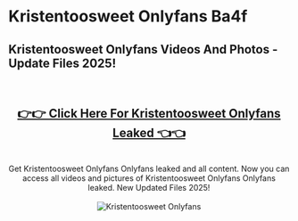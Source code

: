 # Kristentoosweet Onlyfans Ba4f

<h2>Kristentoosweet Onlyfans Videos And Photos - Update Files 2025!</h2>
<br>
<div align="center">
<h2><a href="https://213.232.235.80/live/video.php?q=kristentoosweet-onlyfans" rel="nofollow">👉👉 Click Here For Kristentoosweet Onlyfans Leaked 👈👈</a></h2>

<br>
Get Kristentoosweet Onlyfans Onlyfans leaked and all content. Now you can access all videos and pictures of Kristentoosweet Onlyfans Onlyfans leaked. New Updated Files 2025!
<br>
<br>
<a href="https://213.232.235.80/live/video.php?q=kristentoosweet-onlyfans" rel="nofollow" data-target="animated-image.originalLink"><img src="https://i.imgur.com/dJHk4Zq.gif" alt="Kristentoosweet Onlyfans" style="max-width: 100%; display: inline-block;" data-target="animated-image.originalImage"></a>
</div>
<br>